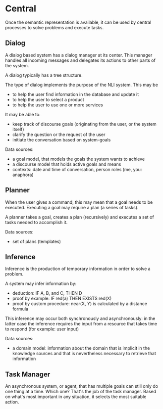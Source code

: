 # Central

Once the semantic representation is available, it can be used by central processes to solve problems and execute tasks.

## Dialog

A dialog based system has a dialog manager at its center. This manager handles all incoming messages and delegates its actions to other parts of the system.

A dialog typically has a tree structure.

The type of dialog implements the purpose of the NLI system. This may be

* to help the user find information in the database and update it
* to help the user to select a product
* to help the user to use one or more services

It may be able to:

* keep track of discourse goals (originating from the user, or the system itself)
* clarify the question or the request of the user
* initiate the conversation based on system-goals

Data sources:

* a goal model, that models the goals the system wants to achieve
* a discourse model that holds active goals and means
* contexts: date and time of conversation, person roles (me, you: anaphora)

## Planner

When the user gives a command, this may mean that a goal needs to be executed. Executing a goal may require a plan (a series of tasks).

A planner takes a goal, creates a plan (recursively) and executes a set of tasks needed to accomplish it.

Data sources:

* set of plans (templates)

## Inference

Inference is the production of temporary information in order to solve a problem.

A system may infer information by:

* deduction: IF A, B, and C, THEN D
* proof by example: IF red(a) THEN EXISTS red(X)
* proof by custom procedure: near(X, Y) is calculated by a distance formula

This inference may occur both synchronously and asynchronously: in the latter case the inference requires the input from a resource that takes time to respond (for example: user input)

Data sources:

* a domain model: information about the domain that is implicit in the knowledge sources and that is nevertheless necessary to retrieve that information

## Task Manager

An asynchronous system, or agent, that has multiple goals can still only do one thing at a time. Which one? That's the job of the task manager. Based on what's most important in any
situation, it selects the most suitable action.

